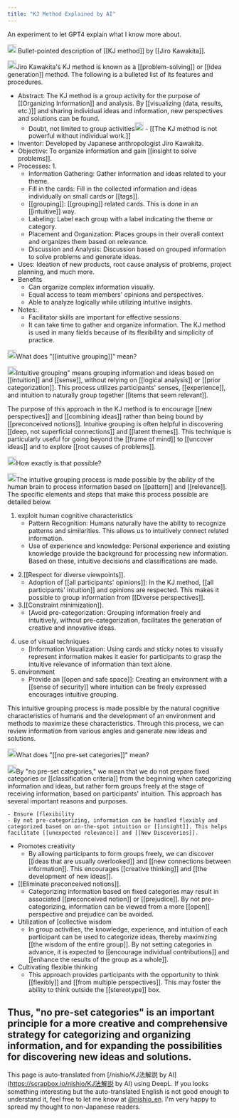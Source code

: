```yaml
---
title: "KJ Method Explained by AI"
---
```


An experiment to let GPT4 explain what I know more about.

<img src='https://scrapbox.io/api/pages/nishio-en/nishio/icon' alt='nishio.icon' height="19.5"/> Bullet-pointed description of [[KJ method]] by [[Jiro Kawakita]].

<img src='https://scrapbox.io/api/pages/nishio-en/gpt/icon' alt='gpt.icon' height="19.5"/>Jiro Kawakita's KJ method is known as a [[problem-solving]] or [[idea generation]] method. The following is a bulleted list of its features and procedures.
- Abstract: The KJ method is a group activity for the purpose of [[Organizing Information]] and analysis. By [[visualizing (data, results, etc.)]] and sharing individual ideas and information, new perspectives and solutions can be found.
    - Doubt, not limited to group activities<img src='https://scrapbox.io/api/pages/nishio-en/nishio/icon' alt='nishio.icon' height="19.5"/>
            - [[The KJ method is not powerful without individual work.]]
- Inventor: Developed by Japanese anthropologist Jiro Kawakita.
- Objective: To organize information and gain [[insight to solve problems]].
- Processes: 1.
    - Information Gathering: Gather information and ideas related to your theme.
    - Fill in the cards: Fill in the collected information and ideas individually on small cards or [[tags]].
    - [[grouping]]: [[grouping]] related cards. This is done in an [[intuitive]] way.
    - Labeling: Label each group with a label indicating the theme or category.
    - Placement and Organization: Places groups in their overall context and organizes them based on relevance.
    - Discussion and Analysis: Discussion based on grouped information to solve problems and generate ideas.
- Uses: Ideation of new products, root cause analysis of problems, project planning, and much more.
- Benefits
    - Can organize complex information visually.
    - Equal access to team members' opinions and perspectives.
    - Able to analyze logically while utilizing intuitive insights.
- Notes:.
    - Facilitator skills are important for effective sessions.
    - It can take time to gather and organize information.
The KJ method is used in many fields because of its flexibility and simplicity of practice.

<img src='https://scrapbox.io/api/pages/nishio-en/nishio/icon' alt='nishio.icon' height="19.5"/>What does "[[intuitive grouping]]" mean?

<img src='https://scrapbox.io/api/pages/nishio-en/gpt/icon' alt='gpt.icon' height="19.5"/>Intuitive grouping" means grouping information and ideas based on [[intuition]] and [[sense]], without relying on [[logical analysis]] or [[prior categorization]]. This process utilizes participants' senses, [[experience]], and intuition to naturally group together [[items that seem relevant]].

The purpose of this approach in the KJ method is to encourage [[new perspectives]] and [[combining ideas]] rather than being bound by [[preconceived notions]]. Intuitive grouping is often helpful in discovering [[deep, not superficial connections]] and [[latent themes]]. This technique is particularly useful for going beyond the [[frame of mind]] to [[uncover ideas]] and to explore [[root causes of problems]].

<img src='https://scrapbox.io/api/pages/nishio-en/nishio/icon' alt='nishio.icon' height="19.5"/>How exactly is that possible?

<img src='https://scrapbox.io/api/pages/nishio-en/gpt/icon' alt='gpt.icon' height="19.5"/>The intuitive grouping process is made possible by the ability of the human brain to process information based on [[pattern]] and [[relevance]]. The specific elements and steps that make this process possible are detailed below.
1. exploit human cognitive characteristics
    - Pattern Recognition: Humans naturally have the ability to recognize patterns and similarities. This allows us to intuitively connect related information.
    - Use of experience and knowledge: Personal experience and existing knowledge provide the background for processing new information. Based on these, intuitive decisions and classifications are made.
- 2.[[Respect for diverse viewpoints]].
    - Adoption of [[all participants' opinions]]: In the KJ method, [[all participants' intuition]] and opinions are respected. This makes it possible to group information from [[Diverse perspectives]].
- 3.[[Constraint minimization]].
    - [Avoid pre-categorization: Grouping information freely and intuitively, without pre-categorization, facilitates the generation of creative and innovative ideas.
4. use of visual techniques
    - [Information Visualization: Using cards and sticky notes to visually represent information makes it easier for participants to grasp the intuitive relevance of information than text alone.
5. environment
    - Provide an [[open and safe space]]: Creating an environment with a [[sense of security]] where intuition can be freely expressed encourages intuitive grouping.

This intuitive grouping process is made possible by the natural cognitive characteristics of humans and the development of an environment and methods to maximize these characteristics. Through this process, we can review information from various angles and generate new ideas and solutions.

<img src='https://scrapbox.io/api/pages/nishio-en/nishio/icon' alt='nishio.icon' height="19.5"/>What does "[[no pre-set categories]]" mean?

<img src='https://scrapbox.io/api/pages/nishio-en/gpt/icon' alt='gpt.icon' height="19.5"/>By "no pre-set categories," we mean that we do not prepare fixed categories or [[classification criteria]] from the beginning when categorizing information and ideas, but rather form groups freely at the stage of receiving information, based on participants' intuition. This approach has several important reasons and purposes.

    - Ensure [flexibility
    - By not pre-categorizing, information can be handled flexibly and categorized based on on-the-spot intuition or [[insight]]. This helps facilitate [[unexpected relevance]] and [[New Discoveries]].
- Promotes creativity
    - By allowing participants to form groups freely, we can discover [[ideas that are usually overlooked]] and [[new connections between information]]. This encourages [[creative thinking]] and [[the development of new ideas]].
- [[Eliminate preconceived notions]].
    - Categorizing information based on fixed categories may result in associated [[preconceived notion]] or [[prejudice]]. By not pre-categorizing, information can be viewed from a more [[open]] perspective and prejudice can be avoided.
- Utilization of [collective wisdom
    - In group activities, the knowledge, experience, and intuition of each participant can be used to categorize ideas, thereby maximizing [[the wisdom of the entire group]]. By not setting categories in advance, it is expected to [[encourage individual contributions]] and [[enhance the results of the group as a whole]].
- Cultivating flexible thinking
    - This approach provides participants with the opportunity to think [[flexibly]] and [[from multiple perspectives]]. This may foster the ability to think outside the [[stereotype]] box.

Thus, "no pre-set categories" is an important principle for a more creative and comprehensive strategy for categorizing and organizing information, and for expanding the possibilities for discovering new ideas and solutions.
---
This page is auto-translated from [/nishio/KJ法解説 by AI](https://scrapbox.io/nishio/KJ法解説 by AI) using DeepL. If you looks something interesting but the auto-translated English is not good enough to understand it, feel free to let me know at [@nishio_en](https://twitter.com/nishio_en). I'm very happy to spread my thought to non-Japanese readers.